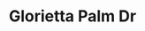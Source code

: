---
addr: ' Palm Dr'
city: Makati City
country: Philippines
description: Palm Dr (East Dr and West Dr) 1226 Makati City Makati City
id: 4e4b8b0162e1ce23e5768812
lat: 14.551207
lng: 121.025402
title: Glorietta Palm Dr
venue: Glorietta
---